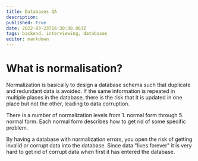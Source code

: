 ```yaml
---
title: Databases QA
description: 
published: true
date: 2022-03-23T16:30:38.063Z
tags: backend, interviewing, databases
editor: markdown
---
```


# What is normalisation?
Normalization is basically to design a database schema such that duplicate and redundant data is avoided. If the same information is repeated in multiple places in the database, there is the risk that it is updated in one place but not the other, leading to data corruption.

There is a number of normalization levels from 1. normal form through 5. normal form. Each normal form describes how to get rid of some specific problem.

By having a database with normalization errors, you open the risk of getting invalid or corrupt data into the database. Since data "lives forever" it is very hard to get rid of corrupt data when first it has entered the database.
